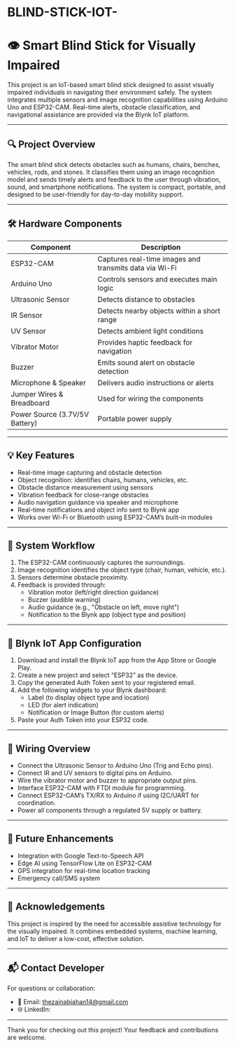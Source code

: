 # BLIND-STICK-IOT-

# 👁️ Smart Blind Stick for Visually Impaired

This project is an IoT-based smart blind stick designed to assist visually impaired individuals in navigating their environment safely. The system integrates multiple sensors and image recognition capabilities using Arduino Uno and ESP32-CAM. Real-time alerts, obstacle classification, and navigational assistance are provided via the Blynk IoT platform.

---

## 🔍 Project Overview

The smart blind stick detects obstacles such as humans, chairs, benches, vehicles, rods, and stones. It classifies them using an image recognition model and sends timely alerts and feedback to the user through vibration, sound, and smartphone notifications. The system is compact, portable, and designed to be user-friendly for day-to-day mobility support.

---

## 🛠️ Hardware Components

| Component             | Description                                       |
|----------------------|---------------------------------------------------|
| ESP32-CAM             | Captures real-time images and transmits data via Wi-Fi |
| Arduino Uno           | Controls sensors and executes main logic         |
| Ultrasonic Sensor     | Detects distance to obstacles                    |
| IR Sensor             | Detects nearby objects within a short range       |
| UV Sensor             | Detects ambient light conditions                 |
| Vibrator Motor        | Provides haptic feedback for navigation           |
| Buzzer                | Emits sound alert on obstacle detection           |
| Microphone & Speaker  | Delivers audio instructions or alerts             |
| Jumper Wires & Breadboard | Used for wiring the components               |
| Power Source (3.7V/5V Battery) | Portable power supply                   |

---

## 💡 Key Features

- Real-time image capturing and obstacle detection
- Object recognition: identifies chairs, humans, vehicles, etc.
- Obstacle distance measurement using sensors
- Vibration feedback for close-range obstacles
- Audio navigation guidance via speaker and microphone
- Real-time notifications and object info sent to Blynk app
- Works over Wi-Fi or Bluetooth using ESP32-CAM’s built-in modules

---

## 🧠 System Workflow

1. The ESP32-CAM continuously captures the surroundings.
2. Image recognition identifies the object type (chair, human, vehicle, etc.).
3. Sensors determine obstacle proximity.
4. Feedback is provided through:
   - Vibration motor (left/right direction guidance)
   - Buzzer (audible warning)
   - Audio guidance (e.g., "Obstacle on left, move right")
   - Notification to the Blynk app (object type and position)

---

## 📲 Blynk IoT App Configuration

1. Download and install the Blynk IoT app from the App Store or Google Play.
2. Create a new project and select “ESP32” as the device.
3. Copy the generated Auth Token sent to your registered email.
4. Add the following widgets to your Blynk dashboard:
   - Label (to display object type and location)
   - LED (for alert indication)
   - Notification or Image Button (for custom alerts)
5. Paste your Auth Token into your ESP32 code.

---

## 🔌 Wiring Overview

- Connect the Ultrasonic Sensor to Arduino Uno (Trig and Echo pins).
- Connect IR and UV sensors to digital pins on Arduino.
- Wire the vibrator motor and buzzer to appropriate output pins.
- Interface ESP32-CAM with FTDI module for programming.
- Connect ESP32-CAM’s TX/RX to Arduino if using I2C/UART for coordination.
- Power all components through a regulated 5V supply or battery.

---

## 🚀 Future Enhancements

- Integration with Google Text-to-Speech API
- Edge AI using TensorFlow Lite on ESP32-CAM
- GPS integration for real-time location tracking
- Emergency call/SMS system

---

## 🤝 Acknowledgements

This project is inspired by the need for accessible assistive technology for the visually impaired. It combines embedded systems, machine learning, and IoT to deliver a low-cost, effective solution.

---

  
## 📬 Contact Developer

For questions or collaboration:
- 📧 Email: thezainabjahan14@gmail.com
- 🌐 LinkedIn:

---

Thank you for checking out this project! Your feedback and contributions are welcome.


